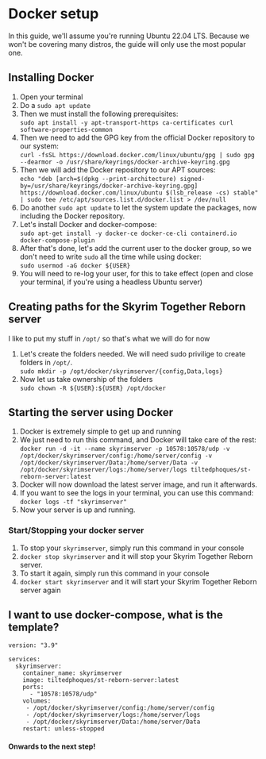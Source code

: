 # Docker setup

In this guide, we'll assume you're running Ubuntu 22.04 LTS. Because we won't be covering many distros, the guide will only use the most popular one.

## Installing Docker

1. Open your terminal
2. Do a `sudo apt update`
3. Then we must install the following prerequisites:\
   `sudo apt install -y apt-transport-https ca-certificates curl software-properties-common`
4. Then we need to add the GPG key from the official Docker repository to our system:\
   `curl -fsSL https://download.docker.com/linux/ubuntu/gpg | sudo gpg --dearmor -o /usr/share/keyrings/docker-archive-keyring.gpg`
5. Then we will add the Docker repository to our APT sources:\
   `echo "deb [arch=$(dpkg --print-architecture) signed-by=/usr/share/keyrings/docker-archive-keyring.gpg] https://download.docker.com/linux/ubuntu $(lsb_release -cs) stable" | sudo tee /etc/apt/sources.list.d/docker.list > /dev/null`
6. Do another `sudo apt update` to let the system update the packages, now including the Docker repository.
7. Let's install Docker and docker-compose:\
   `sudo apt-get install -y docker-ce docker-ce-cli containerd.io docker-compose-plugin`
8. After that's done, let's add the current user to the docker group, so we don't need to write `sudo` all the time while using docker:\
   `sudo usermod -aG docker ${USER}`
9. You will need to re-log your user, for this to take effect (open and close your terminal, if you're using a headless Ubuntu server)

## Creating paths for the Skyrim Together Reborn server

I like to put my stuff in `/opt/` so that's what we will do for now

1. Let's create the folders needed. We will need sudo privilige to create folders in `/opt/`.\
   `sudo mkdir -p /opt/docker/skyrimserver/{config,Data,logs}`
2. Now let us take ownership of the folders\
   `sudo chown -R ${USER}:${USER} /opt/docker`

## Starting the server using Docker

1. Docker is extremely simple to get up and running
2. We just need to run this command, and Docker will take care of the rest:\
   `docker run -d -it --name skyrimserver -p 10578:10578/udp -v /opt/docker/skyrimserver/config:/home/server/config -v /opt/docker/skyrimserver/Data:/home/server/Data -v /opt/docker/skyrimserver/logs:/home/server/logs tiltedphoques/st-reborn-server:latest`
3. Docker will now download the latest server image, and run it afterwards.
4. If you want to see the logs in your terminal, you can use this command:\
   `docker logs -tf "skyrimserver"`
5. Now your server is up and running.

### Start/Stopping your docker server

1. To stop your `skyrimserver`, simply run this command in your console
2. `docker stop skyrimserver` and it will stop your Skyrim Together Reborn server.
3. To start it again, simply run this command in your console
4. `docker start skyrimserver` and it will start your Skyrim Together Reborn server again

## I want to use docker-compose, what is the template?

```
version: "3.9"

services:
  skyrimserver:
    container_name: skyrimserver
    image: tiltedphoques/st-reborn-server:latest
    ports:
      - "10578:10578/udp"
    volumes:
     - /opt/docker/skyrimserver/config:/home/server/config
     - /opt/docker/skyrimserver/logs:/home/server/logs
     - /opt/docker/skyrimserver/Data:/home/server/Data
    restart: unless-stopped
```

#### Onwards to the next step!
